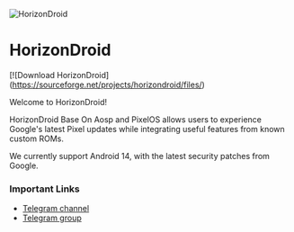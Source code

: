 ![HorizonDroid](https://github.com/HorizonDroidLab/.github/blob/main/HorizonDroidBanner.png)

HorizonDroid
===========

[![Download HorizonDroid] (https://sourceforge.net/projects/horizondroid/files/)

Welcome to HorizonDroid!

HorizonDroid Base On Aosp and PixelOS allows users to experience Google's latest Pixel updates while integrating useful features from known custom ROMs.

We currently support Android 14, with the latest security patches from Google.

### Important Links

- [Telegram channel](https://t.me/horizondroid)
- [Telegram group](https://t.me/HorizonDroidChat)
